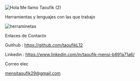 ![Hola Me llamo Taoufik (2)](https://user-images.githubusercontent.com/104829600/209667267-b92790dd-44a5-4b08-b7a0-e333c26aad24.png)

Herramientas y lenguajes con las que trabajo

![herraminetas](https://user-images.githubusercontent.com/104829600/209665494-8f031e6e-e172-4851-95f0-a27fdf1b28b8.jpg)

Enlaces de Contacto 

Guithub : https://github.com/taoufikL12

Linkedin : https://www.linkedin.com/in/taoufik-mensi-b691a71a6/

Correo  elec

mensitaoufik29@gmail.com
